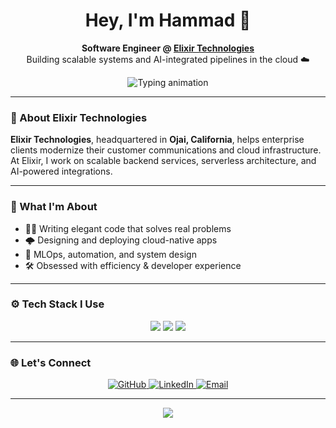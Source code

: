 <h1 align="center">Hey, I'm Hammad 👋</h1>
<p align="center">
  <strong>Software Engineer @ <a href="https://www.elixir.com" target="_blank">Elixir Technologies</a></strong><br/>
  Building scalable systems and AI-integrated pipelines in the cloud ☁️
</p>

<p align="center">
  <img src="https://readme-typing-svg.herokuapp.com?font=Space+Grotesk&size=22&pause=1000&color=B2CBE5&center=true&vCenter=true&width=435&lines=Code.+Cloud.+Coffee.;Deploying+at+Elixir+Technologies.;Writing+clean+scalable+code.;Automating+the+boring+stuff." alt="Typing animation" />
</p>

---

### 🏢 About Elixir Technologies

**Elixir Technologies**, headquartered in **Ojai, California**, helps enterprise clients modernize their customer communications and cloud infrastructure.  
At Elixir, I work on scalable backend services, serverless architecture, and AI-powered integrations.

---

### 🧠 What I'm About

- 🧑‍💻 Writing elegant code that solves real problems  
- 🌩️ Designing and deploying cloud-native apps  
- 🤖 MLOps, automation, and system design  
- 🛠️ Obsessed with efficiency & developer experience

---

### ⚙️ Tech Stack I Use

<p align="center">
  <img src="https://skillicons.dev/icons?i=python,java,javascript,cpp,html,css,nodejs,flask,django&perline=8" />
  <img src="https://skillicons.dev/icons?i=aws,docker,kubernetes,git,github,postman,linux,vscode&perline=8" />
  <img src="https://skillicons.dev/icons?i=mongodb,postgres&perline=8" />
</p>

---

### 🌐 Let's Connect

<p align="center">
  <a href="https://github.com/hammad-codes">
    <img alt="GitHub" src="https://img.shields.io/badge/GitHub-%23181717.svg?style=flat&logo=github&logoColor=white" />
  </a>
  <a href="https://linkedin.com/in/hammad-habib">
    <img alt="LinkedIn" src="https://img.shields.io/badge/LinkedIn-%230077B5.svg?style=flat&logo=linkedin&logoColor=white" />
  </a>
  <a href="mailto:your.email@example.com">
    <img alt="Email" src="https://img.shields.io/badge/Email-D14836?style=flat&logo=gmail&logoColor=white" />
  </a>
</p>

---

<p align="center">
  <img src="https://github-readme-stats.vercel.app/api?username=hammad-codes&show_icons=true&hide_border=true&theme=tokyonight" />
</p>
